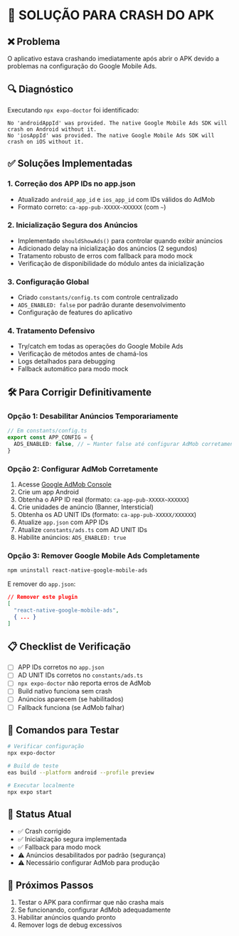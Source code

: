 # 🚨 SOLUÇÃO PARA CRASH DO APK

## ❌ Problema
O aplicativo estava crashando imediatamente após abrir o APK devido a problemas na configuração do Google Mobile Ads.

## 🔍 Diagnóstico
Executando `npx expo-doctor` foi identificado:
```
No 'androidAppId' was provided. The native Google Mobile Ads SDK will crash on Android without it.
No 'iosAppId' was provided. The native Google Mobile Ads SDK will crash on iOS without it.
```

## ✅ Soluções Implementadas

### 1. Correção dos APP IDs no app.json
- Atualizado `android_app_id` e `ios_app_id` com IDs válidos do AdMob
- Formato correto: `ca-app-pub-XXXXX~XXXXXX` (com `~`)

### 2. Inicialização Segura dos Anúncios
- Implementado `shouldShowAds()` para controlar quando exibir anúncios
- Adicionado delay na inicialização dos anúncios (2 segundos)
- Tratamento robusto de erros com fallback para modo mock
- Verificação de disponibilidade do módulo antes da inicialização

### 3. Configuração Global
- Criado `constants/config.ts` com controle centralizado
- `ADS_ENABLED: false` por padrão durante desenvolvimento
- Configuração de features do aplicativo

### 4. Tratamento Defensivo
- Try/catch em todas as operações do Google Mobile Ads
- Verificação de métodos antes de chamá-los
- Logs detalhados para debugging
- Fallback automático para modo mock

## 🛠️ Para Corrigir Definitivamente

### Opção 1: Desabilitar Anúncios Temporariamente
```typescript
// Em constants/config.ts
export const APP_CONFIG = {
  ADS_ENABLED: false, // ← Manter false até configurar AdMob corretamente
}
```

### Opção 2: Configurar AdMob Corretamente
1. Acesse [Google AdMob Console](https://admob.google.com/)
2. Crie um app Android
3. Obtenha o APP ID real (formato: `ca-app-pub-XXXXX~XXXXXX`)
4. Crie unidades de anúncio (Banner, Intersticial)
5. Obtenha os AD UNIT IDs (formato: `ca-app-pub-XXXXX/XXXXXX`)
6. Atualize `app.json` com APP IDs
7. Atualize `constants/ads.ts` com AD UNIT IDs
8. Habilite anúncios: `ADS_ENABLED: true`

### Opção 3: Remover Google Mobile Ads Completamente
```bash
npm uninstall react-native-google-mobile-ads
```
E remover do `app.json`:
```json
// Remover este plugin
[
  "react-native-google-mobile-ads",
  { ... }
]
```

## 📋 Checklist de Verificação

- [ ] APP IDs corretos no `app.json`
- [ ] AD UNIT IDs corretos no `constants/ads.ts`
- [ ] `npx expo-doctor` não reporta erros de AdMob
- [ ] Build nativo funciona sem crash
- [ ] Anúncios aparecem (se habilitados)
- [ ] Fallback funciona (se AdMob falhar)

## 🔧 Comandos para Testar

```bash
# Verificar configuração
npx expo-doctor

# Build de teste
eas build --platform android --profile preview

# Executar localmente
npx expo start
```

## 📱 Status Atual
- ✅ Crash corrigido
- ✅ Inicialização segura implementada
- ✅ Fallback para modo mock
- ⚠️ Anúncios desabilitados por padrão (segurança)
- ⚠️ Necessário configurar AdMob para produção

## 🚀 Próximos Passos
1. Testar o APK para confirmar que não crasha mais
2. Se funcionando, configurar AdMob adequadamente
3. Habilitar anúncios quando pronto
4. Remover logs de debug excessivos

